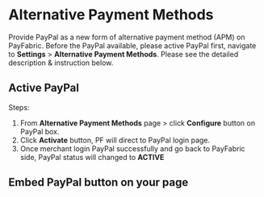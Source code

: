 # Alternative Payment Methods
Provide PayPal as a new form of alternative payment method (APM) on PayFabric. Before the PayPal available, please active PayPal first, navigate to **Settings** > **Alternative Payment Methods**. Please see the detailed description & instruction below.

## Active PayPal
Steps:
1.	From **Alternative Payment Methods** page > click **Configure** button on PayPal box.
2.	Click **Activate** button, PF will direct to PayPal login page.
3.	Once merchant login PayPal successfully and go back to PayFabric side, PayPal status will changed to **ACTIVE**

## Embed PayPal button on your page
